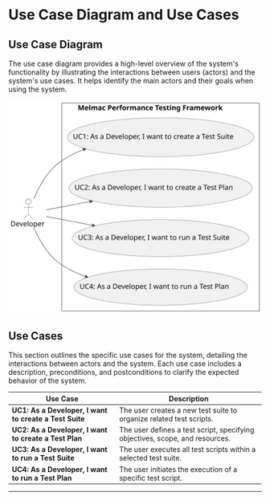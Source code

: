 # Use Case Diagram and Use Cases

## Use Case Diagram

The use case diagram provides a high-level overview of the system's functionality by illustrating the interactions between users (actors) and the system's use cases. It helps identify the main actors and their goals when using the system.

![Use Case Diagram](./svg/use-case-diagram.svg)

## Use Cases

This section outlines the specific use cases for the system, detailing the interactions between actors and the system. Each use case includes a description, preconditions, and postconditions to clarify the expected behavior of the system.

| Use Case                   | Description                                                                  |
| -------------------------- | ---------------------------------------------------------------------------- |
| **UC1: As a Developer, I want to create a Test Suite** | The user creates a new test suite to organize related test scripts.          |
| **UC2: As a Developer, I want to create a Test Plan**  | The user defines a test script, specifying objectives, scope, and resources. |
| **UC3: As a Developer, I want to run a Test Suite**    | The user executes all test scripts within a selected test suite.             |
| **UC4: As a Developer, I want to run a Test Plan**     | The user initiates the execution of a specific test script.                  |

---
